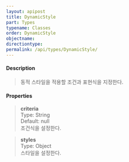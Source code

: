```yaml
---
layout: apipost
title: DynamicStyle
part: Types
typename: Classes
order: DynamicStyle
objectname: 
directiontype: 
permalink: /api/types/DynamicStyle/
---
```


#### Description

> 동적 스타일을 적용할 조건과 표현식을 지정한다.

#### Properties

> **criteria**  
> Type: String   
> Default: null      
> 조건식을 설정한다.      

> **styles**  
> Type: Object  
> 스타일을 설정한다.      

